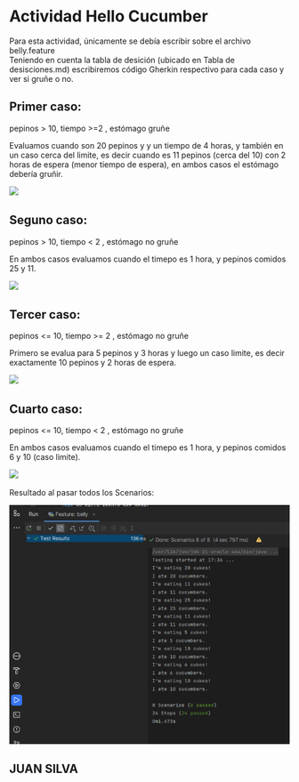 # Actividad Hello Cucumber  
  
Para esta actividad, únicamente se debía escribir sobre el archivo belly.feature  
Teniendo en cuenta la tabla de desición (ubicado en Tabla de desisciones.md) escribiremos código Gherkin respectivo para cada caso y ver si gruñe o no.  
  
    
## Primer caso:  
pepinos > 10, tiempo >=2 , estómago gruñe

Evaluamos cuando son 20 pepinos y y un tiempo de 4 horas, y también en un caso cerca del limite, es decir cuando es 11 pepinos (cerca del 10) con 2 horas de espera (menor tiempo de espera), en ambos casos el estómago debería gruñir.  
  
  ![](img/Gruñe.png)  
  
    
    
## Seguno caso:  
pepinos > 10, tiempo < 2 , estómago no gruñe
	
 
En ambos casos evaluamos cuando el timepo es 1 hora, y pepinos comidos 25 y 11.  
  
  ![](img/NoGruñe_pocoTiempo.png)  
    
      
## Tercer caso:  
pepinos <= 10, tiempo >= 2 , estómago no gruñe
 
Primero se evalua para 5 pepinos y 3 horas y luego un caso limite, es decir exactamente 10 pepinos y 2 horas de espera.  
  
  ![](img/NoGruñe_pocosPepinos.png)
    
  
        
## Cuarto caso:  
pepinos <= 10, tiempo < 2 , estómago no gruñe
	 
 
En ambos casos evaluamos cuando el timepo es 1 hora, y pepinos comidos 6 y 10 (caso limite).  
  
  ![](img/NoGruñe_pocoTiempoPepino.png)  
    
      
Resultado al pasar todos los Scenarios:  
  
  ![](img/Resultado.png)
      
## JUAN SILVA        
           


